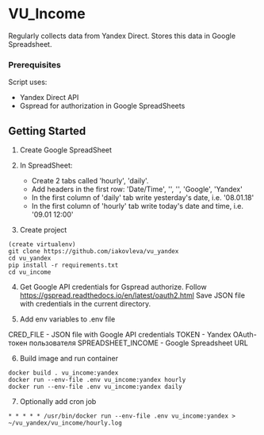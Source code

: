 # VU_Income

Regularly collects data from Yandex Direct. Stores this data in Google Spreadsheet. 

### Prerequisites

Script uses:
- Yandex Direct API
- Gspread for authorization in Google SpreadSheets

## Getting Started

1. Create Google SpreadSheet
2. In SpreadSheet:
   - Create 2 tabs called 'hourly', 'daily'.
   - Add headers in the first row: 'Date/Time', '', '', 'Google', 'Yandex'
   - In the first column of 'daily' tab write yesterday's date, i.e. '08.01.18'
   - In the first column of 'hourly' tab write today's date and time, i.e. '09.01 12:00'

3. Create project

```
(create virtualenv)
git clone https://github.com/iakovleva/vu_yandex
cd vu_yandex
pip install -r requirements.txt
cd vu_income
```

4. Get Google API credentials for Gspread authorize. 
Follow https://gspread.readthedocs.io/en/latest/oauth2.html
Save JSON file with credentials in the current directory. 

5. Add env variables to .env file
 
CRED_FILE - JSON file with Google API credentials 
TOKEN - Yandex OAuth-токен пользователя
SPREADSHEET_INCOME - Google Spreadsheet URL

6. Build image and run container

```
docker build . vu_income:yandex
docker run --env-file .env vu_income:yandex hourly 
docker run --env-file .env vu_income:yandex daily 
```

7. Optionally add cron job 

```
* * * * * /usr/bin/docker run --env-file .env vu_income:yandex > ~/vu_yandex/vu_income/hourly.log
```
